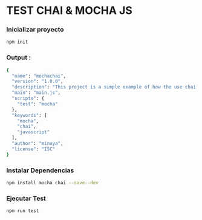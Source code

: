 # TEST CHAI & MOCHA JS 



### Inicializar proyecto 
```bash
npm init
```

### Output :

```bash
{
  "name": "mochachai",
  "version": "1.0.0",
  "description": "This project is a simple example of how the use chai js y mocha js",
  "main": "main.js",
  "scripts": {
    "test": "mocha"
  },
  "keywords": [
    "mocha",
    "chai",
    "javascript"
  ],
  "author": "minaya",
  "license": "ISC"
}
```


### Instalar Dependencias

```bash
npm install mocha chai --save--dev
```

### Ejecutar Test 

```bash
npm run test
```